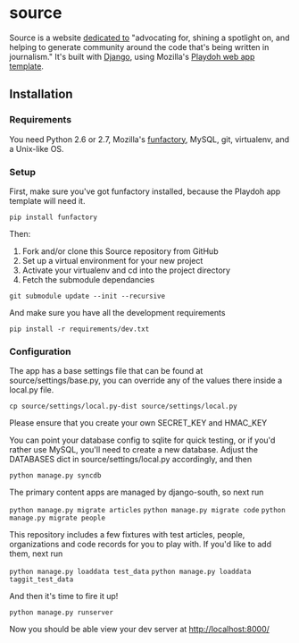 source
======

Source is a website [dedicated to][sinker-explain] "advocating for, shining a spotlight on, and helping to generate community around the code that's being written in journalism." It's built with [Django][django], using Mozilla's [Playdoh web app template][gh-playdoh].

[sinker-explain]: http://sinker.tumblr.com/post/12203160394/journalism-in-the-open-hard-coding-community
[django]: http://www.djangoproject.com/
[gh-playdoh]: https://github.com/mozilla/playdoh


Installation
------------

### Requirements

You need Python 2.6 or 2.7, Mozilla's [funfactory][funfactory], MySQL, git, virtualenv, and a Unix-like OS.

[funfactory]: https://github.com/mozilla/funfactory

### Setup

First, make sure you've got funfactory installed, because the Playdoh app template will need it.

`pip install funfactory`

Then:

1. Fork and/or clone this Source repository from GitHub
2. Set up a virtual environment for your new project
3. Activate your virtualenv and cd into the project directory
4. Fetch the submodule dependancies

`git submodule update --init --recursive`

And make sure you have all the development requirements

`pip install -r requirements/dev.txt`

### Configuration

The app has a base settings file that can be found at source/settings/base.py, you can override any of the values there inside a local.py file. 

`cp source/settings/local.py-dist source/settings/local.py`

Please ensure that you create your own SECRET_KEY and HMAC_KEY

You can point your database config to sqlite for quick testing, or if you'd rather use MySQL, you'll need to create a new database. Adjust the DATABASES dict in source/settings/local.py accordingly, and then

`python manage.py syncdb`

The primary content apps are managed by django-south, so next run

`python manage.py migrate articles`
`python manage.py migrate code`
`python manage.py migrate people`

This repository includes a few fixtures with test articles, people, organizations and code records for you to play with. If you'd like to add them, next run

`python manage.py loaddata test_data`
`python manage.py loaddata taggit_test_data`

And then it's time to fire it up!

`python manage.py runserver`

Now you should be able view your dev server at [http://localhost:8000/][localhost]

[localhost]: http://localhost:8000/
